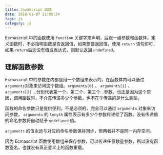 ```yaml
---
title: JavaScript 函数
date: 2018-01-07 21:05:24
tags: js
category: js
---
```


Ecmascript 中的函数使用 `function` 关键字来声明，后跟一组参数和函数体。定义函数时，不必指明函数是否返回值，如果想要返回值，使用 `return` 语句即可，如果 `return`后边没有值或表达式，则默认返回 `undefined`。

## 理解函数参数
Ecmascript 中的参数在内部是用一个数组来表示的，在函数体内可以通过 `arguments`对象来访问这个数组。`arguments[0]` 、 `arguments[1]` 、 `arguments[2]` ...分别代表第一个、第二个、第三个...参数。也正是因为这个原因，调用函数时，不介意传递多少个参数，也不在乎传递的是什么类型。

函数的命名参数只是提供便利，不是必须的，完全可以通过 `arguments` 对象来访问参数， `arguments` 的 `length` 属性表示有多少个参数传递给了函数。没有传递值的命名参数将自动赋予 `undefined` 值。

`arguments` 的值永远与对应的命名参数保持同步，但两者并不是同一内存空间。

因为 Ecmascript 函数使用数组来保存参数，可以传递任意数量参数，所以没有函数签名，也就没有真正意义上的函数重载。                                                                                                              
